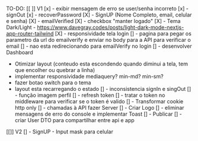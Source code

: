 TO-DO:
[[ ]] V1
[x] - exibir mensagem de erro se user/senha incorreto
[x] - signOut
[x] - recoverPassword
[X] - SignUP (Nome Completo, email, celular e senha) 
[X] - emailVerified
[X] - checkbox "manter logado"
[X] - Tema Dark/Light - https://www.davegray.codes/posts/light-dark-mode-nextjs-app-router-tailwind
[X] - responsividade tela login 
[] - pagina para pegar os parametro da url do emailverify e enviar no body para a API para verificar o email
[] - nao esta redirecionando para emailVerify no login
[] - desenvolver Dashboard
  - Otimizar layout (conteudo esta escondendo quando diminui a tela, tem que encolher ou quebrar a linha)
  - implementar responsividade mediaquery? min-md? min-sm?
  - fazer botao switch para o tema
  - layout esta recarregando o estado
[] - inconsistencia signIn e singOut
[] - função imagem perfil
[] - refresh token
[] - tratar o token no middleware para verificar se o token é valido
[] - Transformar cookie http only
[] - chamadas à API fazer Server
[] - Criar Logo 
[] - eliminar mensagens de erro do console e implementar Toast
[] - Publicar
[] - criar User DTO para compartilhar entre api e app

[[]] V2
[] - SignUP - Input mask para celular